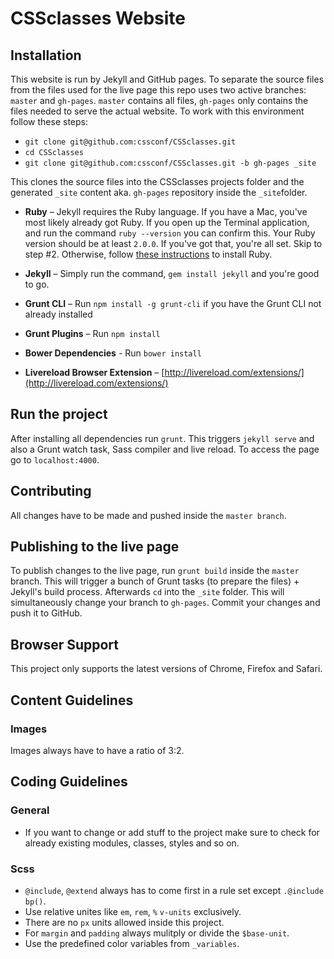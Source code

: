 # CSSclasses Website

## Installation

This website is run by Jekyll and GitHub pages. To separate the source files from the files used for the live page this repo uses two active branches: `master` and `gh-pages`.
`master` contains all files, `gh-pages` only contains the files needed to serve the actual website.
To work with this environment follow these steps:
* `git clone git@github.com:cssconf/CSSclasses.git`
* `cd CSSclasses`
* `git clone git@github.com:cssconf/CSSclasses.git -b gh-pages _site`

This clones the source files into the CSSclasses projects folder and the generated `_site` content aka. `gh-pages` repository inside the `_site`folder.

* **Ruby** – Jekyll requires the Ruby language. If you have a Mac, you've most likely already got Ruby. If you open up the Terminal application, and run the command `ruby --version` you can confirm this. Your Ruby version should be at least `2.0.0`. If you've got that, you're all set. Skip to step #2. Otherwise, follow [these instructions](https://www.ruby-lang.org/en/downloads/) to install Ruby.

* **Jekyll** – Simply run the command, `gem install jekyll` and you're good to go.

* **Grunt CLI** – Run `npm install -g grunt-cli` if you have the Grunt CLI not already installed

* **Grunt Plugins** – Run `npm install`

* **Bower Dependencies** - Run `bower install`

* **Livereload Browser Extension** – [http://livereload.com/extensions/](http://livereload.com/extensions/)

## Run the project

After installing all dependencies run `grunt`. This triggers `jekyll serve` and also a Grunt watch task, Sass compiler and live reload. To access the page go to `localhost:4000`.

## Contributing

All changes have to be made and pushed inside the `master branch`.

## Publishing to the live page

To publish changes to the live page, run `grunt build` inside the `master` branch. This will trigger a bunch of Grunt tasks (to prepare the files) + Jekyll's build process. Afterwards `cd` into the `_site` folder. This will simultaneously change your branch to `gh-pages`. Commit your changes and push it to GitHub.

## Browser Support
This project only supports the latest versions of Chrome, Firefox and Safari.

## Content Guidelines
### Images
Images always have to have a ratio of 3:2.

## Coding Guidelines

### General
* If you want to change or add stuff to the project make sure to check for already existing modules, classes, styles and so on.

### Scss
* `@include`, `@extend` always has to come first in a rule set except `.@include bp()`.
* Use relative unites like `em`, `rem`, `%` `v-units` exclusively.
* There are no `px` units allowed inside this project.
* For `margin` and `padding` always mulitply or divide the `$base-unit`.
* Use the predefined color variables from `_variables`.
